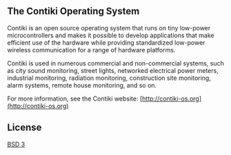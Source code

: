## The Contiki Operating System

Contiki is an open source operating system that runs on tiny low-power microcontrollers and makes it possible to develop applications that make efficient use of the hardware while providing standardized low-power wireless communication for a range of hardware platforms.

Contiki is used in numerous commercial and non-commercial systems, such as city sound monitoring, street lights, networked electrical
power meters, industrial monitoring, radiation monitoring, construction site monitoring, alarm systems, remote house monitoring,
and so on.

For more information, see the Contiki website: [http://contiki-os.org](http://contiki-os.org)



## License
[BSD 3](https://raw.githubusercontent.com/Lembed/Contiki-Cortex/master/LICENSE)
